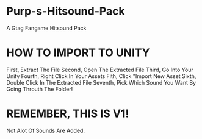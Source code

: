 # Purp-s-Hitsound-Pack
A Gtag Fangame Hitsound Pack

# HOW TO IMPORT TO UNITY
First, Extract The File
Second, Open The Extracted File
Third, Go Into Your Unity
Fourth, Right Click In Your Assets
Fith, Click "Import New Asset
Sixth, Double Click In The Extracted File
Seventh, Pick Which Sound You Want By Going Throuth The Folder!

# REMEMBER, THIS IS V1!
Not Alot Of Sounds Are Added.
